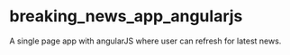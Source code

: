 # breaking_news_app_angularjs


A single page app with angularJS where user can refresh for latest news.
